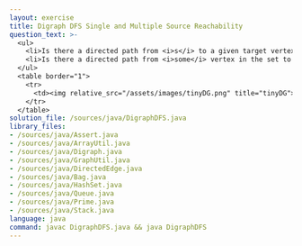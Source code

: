```yaml
---
layout: exercise
title: Digraph DFS Single and Multiple Source Reachability
question_text: >-
  <ul>
    <li>Is there a directed path from <i>s</i> to a given target vertex <i>v</i>?</li>
    <li>Is there a directed path from <i>some</i> vertex in the set to a given target vertex <i>v</i>?</li>
  </ul>
  <table border="1">
    <tr>
      <td><img relative_src="/assets/images/tinyDG.png" title="tinyDG"></td>
    </tr>
  </table>
solution_file: /sources/java/DigraphDFS.java
library_files:
- /sources/java/Assert.java
- /sources/java/ArrayUtil.java
- /sources/java/Digraph.java
- /sources/java/GraphUtil.java
- /sources/java/DirectedEdge.java
- /sources/java/Bag.java
- /sources/java/HashSet.java
- /sources/java/Queue.java
- /sources/java/Prime.java
- /sources/java/Stack.java
language: java
command: javac DigraphDFS.java && java DigraphDFS
---
```

